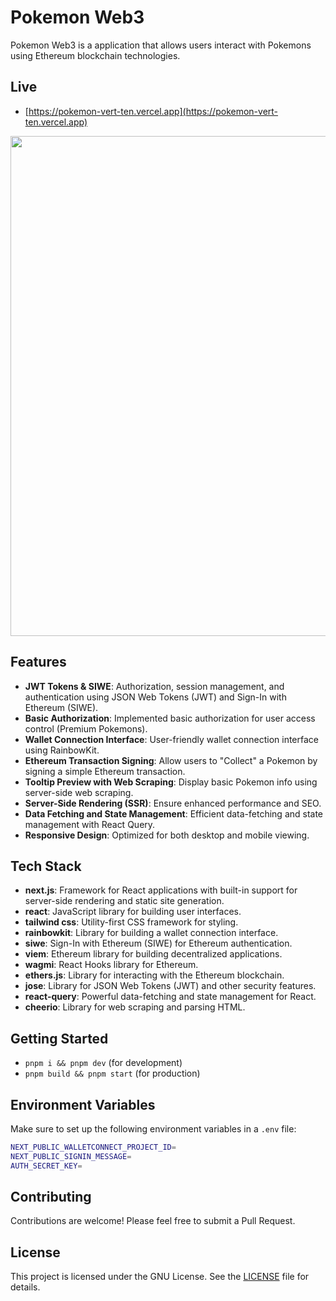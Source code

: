 # Pokemon Web3

Pokemon Web3 is a application that allows users interact with Pokemons using Ethereum blockchain technologies.

## Live

- [https://pokemon-vert-ten.vercel.app](https://pokemon-vert-ten.vercel.app)

<img width="800" src="https://github.com/user-attachments/assets/cd8492eb-e570-4d20-a820-82081ec2b917">

## Features

- **JWT Tokens & SIWE**: Authorization, session management, and authentication using JSON Web Tokens (JWT) and Sign-In with Ethereum (SIWE).
- **Basic Authorization**: Implemented basic authorization for user access control (Premium Pokemons).
- **Wallet Connection Interface**: User-friendly wallet connection interface using RainbowKit.
- **Ethereum Transaction Signing**: Allow users to "Collect" a Pokemon by signing a simple Ethereum transaction.
- **Tooltip Preview with Web Scraping**: Display basic Pokemon info using server-side web scraping.
- **Server-Side Rendering (SSR)**: Ensure enhanced performance and SEO.
- **Data Fetching and State Management**: Efficient data-fetching and state management with React Query.
- **Responsive Design**: Optimized for both desktop and mobile viewing.

## Tech Stack

- **next.js**: Framework for React applications with built-in support for server-side rendering and static site generation.
- **react**: JavaScript library for building user interfaces.
- **tailwind css**: Utility-first CSS framework for styling.
- **rainbowkit**: Library for building a wallet connection interface.
- **siwe**: Sign-In with Ethereum (SIWE) for Ethereum authentication.
- **viem**: Ethereum library for building decentralized applications.
- **wagmi**: React Hooks library for Ethereum.
- **ethers.js**: Library for interacting with the Ethereum blockchain.
- **jose**: Library for JSON Web Tokens (JWT) and other security features.
- **react-query**: Powerful data-fetching and state management for React.
- **cheerio**: Library for web scraping and parsing HTML.

## Getting Started

- `pnpm i && pnpm dev` (for development)
- `pnpm build && pnpm start` (for production)

## Environment Variables

Make sure to set up the following environment variables in a `.env` file:

```sh
NEXT_PUBLIC_WALLETCONNECT_PROJECT_ID=
NEXT_PUBLIC_SIGNIN_MESSAGE=
AUTH_SECRET_KEY=

```

## Contributing

Contributions are welcome! Please feel free to submit a Pull Request.

## License

This project is licensed under the GNU License. See the [LICENSE](LICENSE) file for details.
